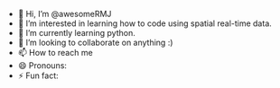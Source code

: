- 👋 Hi, I’m @awesomeRMJ
- 👀 I’m interested in learning how to code using spatial real-time data. 
- 🌱 I’m currently learning python. 
- 💞️ I’m looking to collaborate on anything :)
- 📫 How to reach me 
- 😄 Pronouns: 
- ⚡ Fun fact: 

<!---
awesomeRMJ/awesomeRMJ is a ✨ special ✨ repository because its `README.md` (this file) appears on your GitHub profile.
You can click the Preview link to take a look at your changes.
--->
